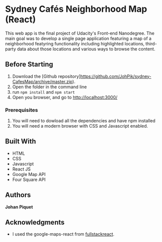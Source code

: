 # Sydney Cafés Neighborhood Map (React)

This web app is the final project of Udacity's Front-end Nanodegree. The main goal was to develop a single page application featuring a map of a neighborhood featyring functionality including highlighted locations, third-party data about those locations and various ways to browse the content.

## Before Starting

1. Download the [Github repository]https://github.com/JohPik/sydney-CafesMap/archive/master.zip).
2. Open the folder in the command line
3. run `npm install` and `npm start`
4. Open you browser, and go to [http://localhost:3000/](http://localhost:3000/)

### Prerequisites

1. You will need to dowload all the dependencies and have npm installed
2. You will need a modern browser with CSS and Javascript enabled.

## Built With
* HTML
* CSS
* Javascript
* React JS
* Google Map API
* Four Square API

## Authors

**Johan Piquet** 

## Acknowledgments

* I used the google-maps-react from [fullstackreact](https://github.com/fullstackreact/google-maps-react).
